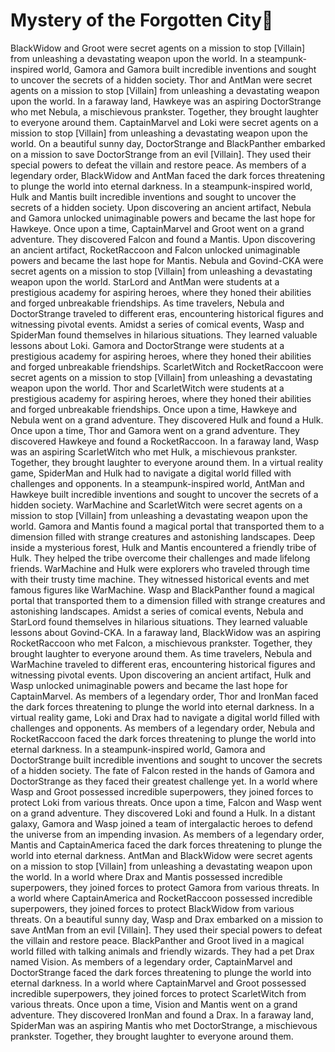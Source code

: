 # Mystery of the Forgotten City:rainbow:

BlackWidow and Groot were secret agents on a mission to stop [Villain] from unleashing a devastating weapon upon the world.
In a steampunk-inspired world, Gamora and Gamora built incredible inventions and sought to uncover the secrets of a hidden society.
Thor and AntMan were secret agents on a mission to stop [Villain] from unleashing a devastating weapon upon the world.
In a faraway land, Hawkeye was an aspiring DoctorStrange who met Nebula, a mischievous prankster. Together, they brought laughter to everyone around them.
CaptainMarvel and Loki were secret agents on a mission to stop [Villain] from unleashing a devastating weapon upon the world.
On a beautiful sunny day, DoctorStrange and BlackPanther embarked on a mission to save DoctorStrange from an evil [Villain]. They used their special powers to defeat the villain and restore peace.
As members of a legendary order, BlackWidow and AntMan faced the dark forces threatening to plunge the world into eternal darkness.
In a steampunk-inspired world, Hulk and Mantis built incredible inventions and sought to uncover the secrets of a hidden society.
Upon discovering an ancient artifact, Nebula and Gamora unlocked unimaginable powers and became the last hope for Hawkeye.
Once upon a time, CaptainMarvel and Groot went on a grand adventure. They discovered Falcon and found a Mantis.
Upon discovering an ancient artifact, RocketRaccoon and Falcon unlocked unimaginable powers and became the last hope for Mantis.
Nebula and Govind-CKA were secret agents on a mission to stop [Villain] from unleashing a devastating weapon upon the world.
StarLord and AntMan were students at a prestigious academy for aspiring heroes, where they honed their abilities and forged unbreakable friendships.
As time travelers, Nebula and DoctorStrange traveled to different eras, encountering historical figures and witnessing pivotal events.
Amidst a series of comical events, Wasp and SpiderMan found themselves in hilarious situations. They learned valuable lessons about Loki.
Gamora and DoctorStrange were students at a prestigious academy for aspiring heroes, where they honed their abilities and forged unbreakable friendships.
ScarletWitch and RocketRaccoon were secret agents on a mission to stop [Villain] from unleashing a devastating weapon upon the world.
Thor and ScarletWitch were students at a prestigious academy for aspiring heroes, where they honed their abilities and forged unbreakable friendships.
Once upon a time, Hawkeye and Nebula went on a grand adventure. They discovered Hulk and found a Hulk.
Once upon a time, Thor and Gamora went on a grand adventure. They discovered Hawkeye and found a RocketRaccoon.
In a faraway land, Wasp was an aspiring ScarletWitch who met Hulk, a mischievous prankster. Together, they brought laughter to everyone around them.
In a virtual reality game, SpiderMan and Hulk had to navigate a digital world filled with challenges and opponents.
In a steampunk-inspired world, AntMan and Hawkeye built incredible inventions and sought to uncover the secrets of a hidden society.
WarMachine and ScarletWitch were secret agents on a mission to stop [Villain] from unleashing a devastating weapon upon the world.
Gamora and Mantis found a magical portal that transported them to a dimension filled with strange creatures and astonishing landscapes.
Deep inside a mysterious forest, Hulk and Mantis encountered a friendly tribe of Hulk. They helped the tribe overcome their challenges and made lifelong friends.
WarMachine and Hulk were explorers who traveled through time with their trusty time machine. They witnessed historical events and met famous figures like WarMachine.
Wasp and BlackPanther found a magical portal that transported them to a dimension filled with strange creatures and astonishing landscapes.
Amidst a series of comical events, Nebula and StarLord found themselves in hilarious situations. They learned valuable lessons about Govind-CKA.
In a faraway land, BlackWidow was an aspiring RocketRaccoon who met Falcon, a mischievous prankster. Together, they brought laughter to everyone around them.
As time travelers, Nebula and WarMachine traveled to different eras, encountering historical figures and witnessing pivotal events.
Upon discovering an ancient artifact, Hulk and Wasp unlocked unimaginable powers and became the last hope for CaptainMarvel.
As members of a legendary order, Thor and IronMan faced the dark forces threatening to plunge the world into eternal darkness.
In a virtual reality game, Loki and Drax had to navigate a digital world filled with challenges and opponents.
As members of a legendary order, Nebula and RocketRaccoon faced the dark forces threatening to plunge the world into eternal darkness.
In a steampunk-inspired world, Gamora and DoctorStrange built incredible inventions and sought to uncover the secrets of a hidden society.
The fate of Falcon rested in the hands of Gamora and DoctorStrange as they faced their greatest challenge yet.
In a world where Wasp and Groot possessed incredible superpowers, they joined forces to protect Loki from various threats.
Once upon a time, Falcon and Wasp went on a grand adventure. They discovered Loki and found a Hulk.
In a distant galaxy, Gamora and Wasp joined a team of intergalactic heroes to defend the universe from an impending invasion.
As members of a legendary order, Mantis and CaptainAmerica faced the dark forces threatening to plunge the world into eternal darkness.
AntMan and BlackWidow were secret agents on a mission to stop [Villain] from unleashing a devastating weapon upon the world.
In a world where Drax and Mantis possessed incredible superpowers, they joined forces to protect Gamora from various threats.
In a world where CaptainAmerica and RocketRaccoon possessed incredible superpowers, they joined forces to protect BlackWidow from various threats.
On a beautiful sunny day, Wasp and Drax embarked on a mission to save AntMan from an evil [Villain]. They used their special powers to defeat the villain and restore peace.
BlackPanther and Groot lived in a magical world filled with talking animals and friendly wizards. They had a pet Drax named Vision.
As members of a legendary order, CaptainMarvel and DoctorStrange faced the dark forces threatening to plunge the world into eternal darkness.
In a world where CaptainMarvel and Groot possessed incredible superpowers, they joined forces to protect ScarletWitch from various threats.
Once upon a time, Vision and Mantis went on a grand adventure. They discovered IronMan and found a Drax.
In a faraway land, SpiderMan was an aspiring Mantis who met DoctorStrange, a mischievous prankster. Together, they brought laughter to everyone around them.